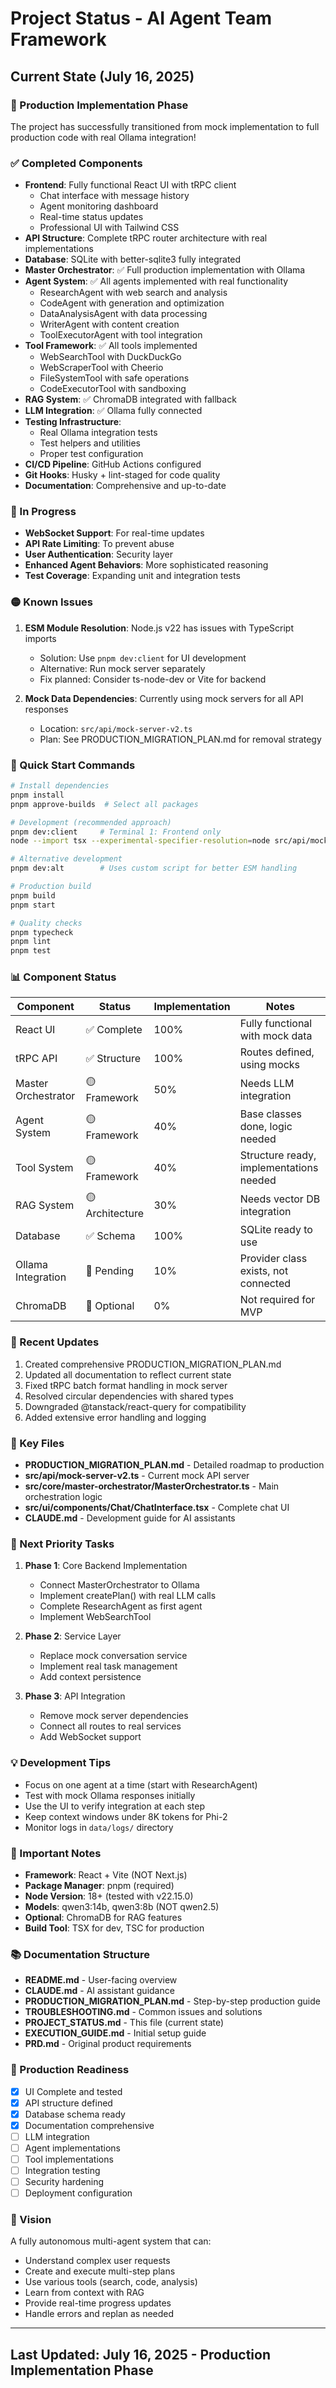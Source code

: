 # Project Status - AI Agent Team Framework

## Current State (July 16, 2025)

### 🎉 Production Implementation Phase

The project has successfully transitioned from mock implementation to full production code with real Ollama integration!

### ✅ Completed Components

- **Frontend**: Fully functional React UI with tRPC client
  - Chat interface with message history
  - Agent monitoring dashboard
  - Real-time status updates
  - Professional UI with Tailwind CSS
- **API Structure**: Complete tRPC router architecture with real implementations
- **Database**: SQLite with better-sqlite3 fully integrated
- **Master Orchestrator**: ✅ Full production implementation with Ollama
- **Agent System**: ✅ All agents implemented with real functionality
  - ResearchAgent with web search and analysis
  - CodeAgent with generation and optimization
  - DataAnalysisAgent with data processing
  - WriterAgent with content creation
  - ToolExecutorAgent with tool integration
- **Tool Framework**: ✅ All tools implemented
  - WebSearchTool with DuckDuckGo
  - WebScraperTool with Cheerio
  - FileSystemTool with safe operations
  - CodeExecutorTool with sandboxing
- **RAG System**: ✅ ChromaDB integrated with fallback
- **LLM Integration**: ✅ Ollama fully connected
- **Testing Infrastructure**:
  - Real Ollama integration tests
  - Test helpers and utilities
  - Proper test configuration
- **CI/CD Pipeline**: GitHub Actions configured
- **Git Hooks**: Husky + lint-staged for code quality
- **Documentation**: Comprehensive and up-to-date

### 🚧 In Progress

- **WebSocket Support**: For real-time updates
- **API Rate Limiting**: To prevent abuse
- **User Authentication**: Security layer
- **Enhanced Agent Behaviors**: More sophisticated reasoning
- **Test Coverage**: Expanding unit and integration tests

### 🟡 Known Issues

1. **ESM Module Resolution**: Node.js v22 has issues with TypeScript imports
   - Solution: Use `pnpm dev:client` for UI development
   - Alternative: Run mock server separately
   - Fix planned: Consider ts-node-dev or Vite for backend

2. **Mock Data Dependencies**: Currently using mock servers for all API responses
   - Location: `src/api/mock-server-v2.ts`
   - Plan: See PRODUCTION_MIGRATION_PLAN.md for removal strategy

### 🚀 Quick Start Commands

```bash
# Install dependencies
pnpm install
pnpm approve-builds  # Select all packages

# Development (recommended approach)
pnpm dev:client     # Terminal 1: Frontend only
node --import tsx --experimental-specifier-resolution=node src/api/mock-server-v2.ts  # Terminal 2: Mock API

# Alternative development
pnpm dev:alt        # Uses custom script for better ESM handling

# Production build
pnpm build
pnpm start

# Quality checks
pnpm typecheck
pnpm lint
pnpm test
```

### 📊 Component Status

| Component           | Status          | Implementation | Notes                                   |
| ------------------- | --------------- | -------------- | --------------------------------------- |
| React UI            | ✅ Complete     | 100%           | Fully functional with mock data         |
| tRPC API            | ✅ Structure    | 100%           | Routes defined, using mocks             |
| Master Orchestrator | 🟡 Framework    | 50%            | Needs LLM integration                   |
| Agent System        | 🟡 Framework    | 40%            | Base classes done, logic needed         |
| Tool System         | 🟡 Framework    | 40%            | Structure ready, implementations needed |
| RAG System          | 🟡 Architecture | 30%            | Needs vector DB integration             |
| Database            | ✅ Schema       | 100%           | SQLite ready to use                     |
| Ollama Integration  | 🔴 Pending      | 10%            | Provider class exists, not connected    |
| ChromaDB            | 🔴 Optional     | 0%             | Not required for MVP                    |

### 🔧 Recent Updates

1. Created comprehensive PRODUCTION_MIGRATION_PLAN.md
2. Updated all documentation to reflect current state
3. Fixed tRPC batch format handling in mock server
4. Resolved circular dependencies with shared types
5. Downgraded @tanstack/react-query for compatibility
6. Added extensive error handling and logging

### 📁 Key Files

- **PRODUCTION_MIGRATION_PLAN.md** - Detailed roadmap to production
- **src/api/mock-server-v2.ts** - Current mock API server
- **src/core/master-orchestrator/MasterOrchestrator.ts** - Main orchestration logic
- **src/ui/components/Chat/ChatInterface.tsx** - Complete chat UI
- **CLAUDE.md** - Development guide for AI assistants

### 🎯 Next Priority Tasks

1. **Phase 1**: Core Backend Implementation
   - Connect MasterOrchestrator to Ollama
   - Implement createPlan() with real LLM calls
   - Complete ResearchAgent as first agent
   - Implement WebSearchTool

2. **Phase 2**: Service Layer
   - Replace mock conversation service
   - Implement real task management
   - Add context persistence

3. **Phase 3**: API Integration
   - Remove mock server dependencies
   - Connect all routes to real services
   - Add WebSocket support

### 💡 Development Tips

- Focus on one agent at a time (start with ResearchAgent)
- Test with mock Ollama responses initially
- Use the UI to verify integration at each step
- Keep context windows under 8K tokens for Phi-2
- Monitor logs in `data/logs/` directory

### 🔑 Important Notes

- **Framework**: React + Vite (NOT Next.js)
- **Package Manager**: pnpm (required)
- **Node Version**: 18+ (tested with v22.15.0)
- **Models**: qwen3:14b, qwen3:8b (NOT qwen2.5)
- **Optional**: ChromaDB for RAG features
- **Build Tool**: TSX for dev, TSC for production

### 📚 Documentation Structure

- **README.md** - User-facing overview
- **CLAUDE.md** - AI assistant guidance
- **PRODUCTION_MIGRATION_PLAN.md** - Step-by-step production guide
- **TROUBLESHOOTING.md** - Common issues and solutions
- **PROJECT_STATUS.md** - This file (current state)
- **EXECUTION_GUIDE.md** - Initial setup guide
- **PRD.md** - Original product requirements

### 🚦 Production Readiness

- [x] UI Complete and tested
- [x] API structure defined
- [x] Database schema ready
- [x] Documentation comprehensive
- [ ] LLM integration
- [ ] Agent implementations
- [ ] Tool implementations
- [ ] Integration testing
- [ ] Security hardening
- [ ] Deployment configuration

### 🔮 Vision

A fully autonomous multi-agent system that can:

- Understand complex user requests
- Create and execute multi-step plans
- Use various tools (search, code, analysis)
- Learn from context with RAG
- Provide real-time progress updates
- Handle errors and replan as needed

---

## Last Updated: July 16, 2025 - Production Implementation Phase
